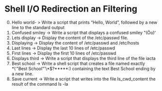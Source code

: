 # Shell I/O Redirection an Filtering
0. Hello world- > Write a script that prints “Hello, World”, followed by a new line to the standard output
1. Confused smiley -> Write a script that displays a confused smiley "(Ôo)'
2. Lets display -> Display the content of the /etc/passwd file.
3. Displaying -> Display the content of /etc/passwd and /etc/hosts
4. Last lines -> Display the last 10 lines of /etc/passwd
5. First lines -> Display the first 10 lines of /etc/passwd
6. Displays third -> Write a script that displays the third line of the file iacta
7. Best school -> Write a shell script that creates a file named exactly \*\\'"Best School"\'\\*$\?\*\*\*\*\*:) containing the text Best School ending by a new line.
8. Save current -> Write a script that writes into the file ls_cwd_content the result of the command ls -la

